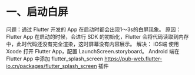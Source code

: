 # 一、启动白屏
问题：通过 Flutter 开发的 App 在启动时都会出现1～3s的白屏现象。
原因：Flutter App 在启动的时候，会进行 SDK 的初始化，Flutter 会将代码读取到内存中，此时代码还没有完全渲染，这时屏幕没有内容展示。
解决：
    iOS端 使用 Xcode 打开 Flutter App，配置 LaunchScreen.storyboard。
    Android 端在 Flutter App 中添加 flutter_splash_screen <https://pub-web.flutter-io.cn/packages/flutter_splash_screen> 插件
